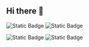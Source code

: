 ## Hi there 👋

![Static Badge](https://img.shields.io/badge/LinkedIn-blue?style=for-the-badge&logo=LinkedIn&logoColor=white&labelColor=blue&color=gray)
![Static Badge](https://img.shields.io/badge/Email-orange?style=for-the-badge&logo=Gmail&logoColor=white&labelColor=orange&color=gray)

![Static Badge](https://img.shields.io/badge/HTML5-orange?style=for-the-badge&logo=HTML5&logoColor=white&labelColor=orange&color=gray)
![Static Badge](https://img.shields.io/badge/CSS3-blue?style=for-the-badge&logo=CSS3&logoColor=white&labelColor=blue&color=gray)


<!--
**fpastor/fpastor** is a ✨ _special_ ✨ repository because its `README.md` (this file) appears on your GitHub profile.

Here are some ideas to get you started:

- 🔭 I’m currently working on ...
- 🌱 I’m currently learning ...
- 👯 I’m looking to collaborate on ...
- 🤔 I’m looking for help with ...
- 💬 Ask me about ...
- 📫 How to reach me: ...
- 😄 Pronouns: ...
- ⚡ Fun fact: ...
-->
